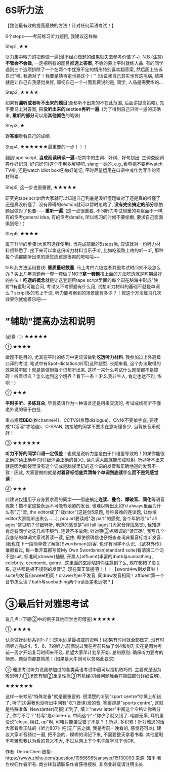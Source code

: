 
# 6S听力法

【独创最有效的提高最快的方法！针对任何英语考试！】

6个steps——考前练习听力题目, 我建议这样做: 

Step1, ★★

尽力集中精力的把题做一遍(漫不经心做题的结果就失去参考价值了~). N.B.(注意)**不管会不会做**, 一定把所有的题目都**选上答案**, 不会的蒙上平时就练人品. 有的同学遇到三个选项排除了一个在两个中犹豫不定的情形特别喜欢翻答案, 然后画上告诉自己"噢, 我选对了！我要是猜肯定也猜这个！" (话说我自己其实也有这毛病, 结果就是让自己自我感觉良好, 鄙视自己一个~)而我要说的是, 同学, 人品是需要练的…

Step2, ★★★★

如果有**漏听或者听不出来的题目**(全都听不出来的不在此范围, 后面讲提高策略), 先不要马上对答案, 把**没听出来的section再听一遍**. (为了得到自己只听一遍的正确率, **重听的部分**可以用**其他颜色**的笔做)

Step3, ★

**对答案**看看自己的成绩. 

Step4, ★★★★★★最重要的一步！！！

翻到tape script, **当成阅读研读一遍**~把其中的生词、好词、好句划出. 生词查阅词典作好记录, 好词好句(这个不用多解释吧, slang一类的, e.g.,看电视不要再watch TV啦, 还是watch idiot box吧)做好笔记, 平时尽量运用在口语中或作为写作的素材积累. 

Step5, 这一步也很重要, ★★★★★    

研究完tape script后大家就可以知道自己到底是没听懂题做对了还是真的听懂了还是真没听懂了. 没有障碍的section就可以暂时忽略了, **没有完全搞定的部分**哪怕题目做对了也要——**重听一遍**. (这一点很重要, 不同听力考试侧重的考察面不一样, 有的专考general idea, 有的专考details, 所以练习的时候不要偷懒, 要求自己面面俱到吧！)

Step6, ★★★★

属于升华的步骤(大家可选择使用). 当完成前面的5steps后, 应该就对一份听力材料很熟悉了. 接下来可以拿这份听力材料当乐子听, 比如吃饭路上啥的听一听, 那种每个词都能听出来的感觉应该是很爽的吧哈哈~~

N.B.此方法运用要诀: **重质量轻数量**. 马上考四六级或者其他考试时间来不及怎么办？买上几年真题再一套一套做？NO!!!**拿一套题**按上面的方法吃透就是短期最好的办法！**吃透的概念**就是让这套题目tape script里面的每个词在脑海中形成"映射"!有童鞋可能会问, 考试又不考原题有什么用, 试想听力材料的基础不就是单词么？script多的有上千词, 听力能考察到的场景能有多少？！按这个方法练习几次效果你就偷着乐吧~~

# "辅助"提高办法和说明

(必看！): ★★★★★

① ★★★★

做题不是目的, 尤其在平时的练习中更应该做到**吃透听力材料**. 我参加过上外高级口译的考试, 笔试中有Spot-dictation(听写)这种题型. 长期来看, 这个办法取得的效果最牢固！就是能做到每个词都听出来, 这样一来什么考试什么题型都不是障碍！听着很玄？怎么达到这个境界？看下一条！(P.S.我非牛人, 肯定也达不到, 练呗！)

② ★★★

**平时多听、多练耳朵**, 毕竟英语作为一种语言还是用来交流的, 考试成绩高听不懂老外说的等于白扯. 

重点推荐**BBC**(推channel4)、CCTV9(推荐dialogue)、CNN(不要单字崩, 要读成"C淫淫"才地道)、C-SPAN, 初接触的同学不要太在意听懂多少, 当背景音乐就好！

③ ★★★★★★

**听力不好的同学口语一定很差**！也就是说听力差是由于口语差导致的！如果你能很正确的读正确单词(仔细体会正确的含义), 读几遍大脑就能形成映射. 所以听不出来就是因为脑袋里没有这个词或是脑袋里记的这个词的发音和正确地道的发音不一致！因此, 大家要做的就是**对着音标彻底弄清每个单词到底读什么而不是凭感觉读**！

④ ★★★

此建议仅适用于自身要求高的同学——彻底搞定**连读、叠合、爆破音、同化**等语音现象！搞不定这些永远不可能有地道的发音, 也难以听出比如I’d always里面为什么有"刀"音, the editor成了"栽ditor"(这是剑5原题, 号称最难的连读题, 让你填editor大家能听出来么……), pop art要读成"泡 part"的感觉, 各个年龄段"of all ages"常见吧？仔细听听, 地道的感觉是"all fall lages"(大家音译找感觉), 我知道肯定有同学对这几点不服气, 连读不多举例, 针对第③点强调的"读正确", 我写几个我总结的单词大家试着读一读, 记住: 即使很确信也仔细查查词典看音标或听发音. (我也在下一段简单做了解答)Swordsman(剑客. 也许有同学不认识, 《武林外传》谁都看过, 每一集开篇都写着My Own Swordsman)standard suite(看清第二个词不是suit, 标准间)drawer(抽屉, 开票人)affluent(丰富的)bath与sunbathing , celebrity, economic, genre…这里面的玄妙陷阱你注意到了么, 现在都错了没关系, 这些都是极不规则的发音词. 现在真正掌握吧！！！【sword中w别发音啦！suite的发音和sweet相同！drawer的er不发音, 同draw发音相同！affluent第一个音节怎么读？bath与sunbathing两个a读音差老远吧？】

# ③最后针对雅思考试

说几点: (下面②中的例子其他同学也可借鉴)★★★★★

① ★★★★

认真做好剑桥系列1~7！(这永远是最权威的资料！)如果有时间就全部做完, 没有时间尽力完成4、5、6、7的听力.前面说过我在考前只做了剑4和剑7, 实在是因为考前一周才开始复习时间来不及. 希望大家早计划早开始. 总的原则: 确保听力要考的场景、题型你都要熟悉！(如果是大牛则可以忽略此要求)

② 雅思考试听力说我参加过的各类英语考试中最可以投机取巧的. 主要就是因为雅思听力①场景有限②重复性高③有机经(机经问题我会在第四部分详细说明). 

★★★★★★

这样一来考前"特殊准备"就是很重要的. 很清楚的听到"sport centre"你填上却错了, 听了20遍我也没听出中间有"吃"(音译)发的音, 答案却是"sports centre", 这就是特殊准备. Newsletter(简报)听到了, 填上"news letter"中间这个空格让你丢分了, 你亏不亏？"特写"是close-up, 中间这个"-"你少了就又错了. 咱都无辜, 耳机里没说"close, 横杠, up"啊, 可咱只能接受错了不是？！所以, 多积累！针对雅思的话大家看看王陆的《听力807》吧(无广告之嫌, 我是考前一晚看的, 感觉还可以), 建议大家听音频过一遍, 把不会的、模糊的词记下来, 不需要整天拿着书看. 其他童鞋不考雅思我认为看的意义不大, 不过从网上下个电子版学习下也OK.

作者: DerricChen
链接: https://www.zhihu.com/question/19566985/answer/15130093
来源: 知乎
著作权归作者所有. 商业转载请联系作者获得授权, 非商业转载请注明出处. 
